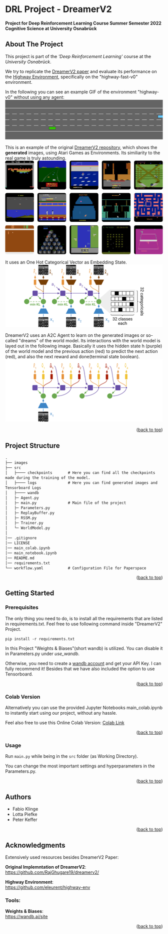 # DRL Project - DreamerV2
**Project for Deep Reinforcement Learning Course Summer Semester 2022 Cognitive Science at University Osnabrück**

<!-- ABOUT THE PROJECT -->
## About The Project
This project is part of the _'Deep Reinforcement Learning'_ course at the _University Osnabrück_.

We try to replicate the [DreamerV2 paper](https://arxiv.org/pdf/2010.02193.pdf) and evaluate its performance on the [Highway Environment](https://github.com/eleurent/highway-env), specifically on the "highway-fast-v0" environment.

In the following you can see an example GIF of the environment "highway-v0" without using any agent:
![Highway Environment](images/highway-env.gif)

This is an example of the original [DreamerV2 repository](https://github.com/danijar/dreamerv2), which shows the **generated** images, using Atari Games as Environments. Its similiarity to the real game is truly astounding.
![DreamerV2 Example of Dreamed Atari Games](images/DreamerV2_Dreaming.gif)


It uses an One Hot Categorical Vector as Embedding State.
![DreamerV2 World Model Architecture](images/WorldModel.png)

DreamerV2 uses an A2C Agent to learn on the generated images or so-called "dreams" of the world model. Its interactions with the world model is layed out in the following image. Basically it uses the hidden state h (purple) of the world model and the previous action (red) to predict the next action (red), and also the next reward and done(terminal state boolean).
![DreamerV2 Actor Critic Architecture](images/ActorCritic.png)


<p align="right">(<a href="#top">back to top</a>)</p>

<!-- Project Structure -->
## Project Structure
    .
    ├── images 
    ├── src                    
    │   ├──── checkpoints       # Here you can find all the checkpoints made during the training of the model.
    │   ├──── logs              # Here you can find generated images and Tensorboard Logs
    │   ├──── wandb             
    │   ├─ Agent.py
    │   ├─ main.py              # Main file of the project
    │   ├─ Parameters.py
    │   ├─ ReplayBuffer.py
    │   ├─ RSSM.py
    │   ├─ Trainer.py
    │   └─ WorldModel.py
    │
    │── .gitignore
    │── LICENSE
    │── main_colab.ipynb
    │── main_notebook.ipynb
    │── README.md
    │── requirements.txt
    └── workflow.yaml           # Configuration File for Paperspace

<p align="right">(<a href="#top">back to top</a>)</p>

<!-- GETTING STARTED -->
## Getting Started


### Prerequisites

The only thing you need to do, is to install all the requirements that are listed in requirements.txt. 
Feel free to use following command inside "DreamerV2" Project.

  ```
  pip install -r requirements.txt
  ```

In this Project "Weights & Biases"(short wandb) is utilized. You can disable it in Parameters.py under _use_wandb_. 

Otherwise, you need to create a [wandb account](https://wandb.ai/site) and get your API Key. I can fully recommend it! Besides that we have also included the option to use Tensorboard.


<p align="right">(<a href="#top">back to top</a>)</p>

### Colab Version

Alternatively you can use the provided Jupyter Notebooks main_colab.ipynb to instantly start using our project, without any hassle.

Feel also free to use this Online Colab Version: [Colab Link](https://colab.research.google.com/drive/186zBcHhCsQSmZ_rir8bGqb-2GWukIzMC?usp=sharing)


<p align="right">(<a href="#top">back to top</a>)</p>

<!-- USAGE EXAMPLES -->
### Usage
Run `main.py` while being in the `src` folder (as Working Directory).

You can change the most important settings and hyperparameters in the Parameters.py.

<p align="right">(<a href="#top">back to top</a>)</p>

<!-- AUTHORS -->
## Authors
* Fabio Klinge
* Lotta Piefke
* Peter Keffer

<p align="right">(<a href="#top">back to top</a>)</p>

<!-- ACKNOWLEDGMENTS -->
## Acknowledgments

Extensively used resources besides DreamerV2 Paper:

**Original Implemntation of DreamerV2**: \
https://github.com/RajGhugare19/dreamerv2/

**Highway Environment**: \
https://github.com/eleurent/highway-env

### Tools:

**Weights & Biases**: \
https://wandb.ai/site

<p align="right">(<a href="#top">back to top</a>)</p>
